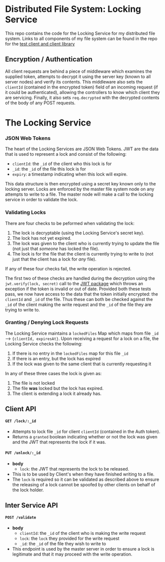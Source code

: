 # Distributed File System: Locking Service
This repo contains the code for the Locking Service for my distributed file system. Links to all components of my file system can be found in the repo for the [test client and client library](https://github.com/stefano-lupo/DFS-Client)

## Encryption / Authentication
All client requests are behind a piece of middleware which examines the supplied token, attempts to decrypt it using the server key (known to all server nodes) and verify its contents. This middleware also sets the `clientId` (contained in the encrypted token) field of an incoming request (if it could be authenticated), allowing the controllers to know which client they are servicing. Finally, it also sets `req.decrypted` with the decrypted contents of the body of any POST requests.

# The Locking Service
### JSON Web Tokens
The heart of the Locking Services are JSON Web Tokens. JWT are the data that is used to represent a lock and consist of the following:
- `clientId`: the `_id` of the client who this lock is for
- `_id`: the `_id` of the file this lock is for
- `expiry`: a timestamp indicating when this lock will expire.

This data structure is then encrypted using a secret key known only to the locking server. Locks are enforced by the master file system node on any attempts to write to a file. The master node will make a call to the locking service in order to validate the lock. 

### Validating Locks
There are four checks to be peformed when validating the lock:
1. The lock is decryptable (using the Locking Service's secret key).
2. The lock has not yet expired.
3. The lock was given to the client who is currently trying to update the file (not just that *someone* has locked the file).
4. The lock is for the file that the client is currently trying to write to (not just that the client has a lock for *any* file).

If any of these four checks fail, the write operation is rejected. 

The first two of these checks are handled during the decryption using the `jwt.verify(lock, secret)` call to the [JWT package](https://github.com/auth0/node-jsonwebtoken) which throws an exception if the token is invalid or out of date. Provided both these tests pass, we now have access to the data that the token initially encrypted: the `clientId` and `_id` of the file. Thus these can both be checked against the `_id` of the client making the write request and the `_id` of the file they are trying to write to.

### Granting / Denying Lock Requests
The Locking Service maintains a `lockedFiles` Map which maps from file `_id` --> `{clientId, expiresAt}`. Upon receiving a request for a lock on a file, the Locking Service checks the following:

1. If there is no entry in the `lockedFiles` map for this file `_id`
2. If there is an entry, but the lock has expired
3. If the lock was given to the same client that is currently requesting it

In any of these three cases the lock is given as:
1. The file is not locked
2. The file **was** locked but the lock has expired.
3. The client is extending a lock it already has.


## Client API
#### `GET /lock/:_id`
- Attempts to lock file `_id` for client `clientId` (contained in the Auth token).
- Returns a `granted` boolean indicating whether or not the lock was given and the JWT that represents the lock if it was.

#### `PUT /unlock/:_id`
- **body**
  - `lock`: the JWT that represents the lock to be released.
- This is to be used by Client's when they have finished writing to a file.
- The `lock` is required so it can be validated as described above to ensure the releasing of a lock cannot be spoofed by other clients on behalf of the lock holder.



## Inter Service API
#### `POST /validate`
- **body**
  - `clientId`: the `_id` of the client who is making the write request
  - `lock`: the `lock` they provided for the write request
  - `_id`: the `_id` of the file they wish to write to
- This endpoint is used by the master server in order to ensure a lock is legitimate and that it may proceed with the write operation.



